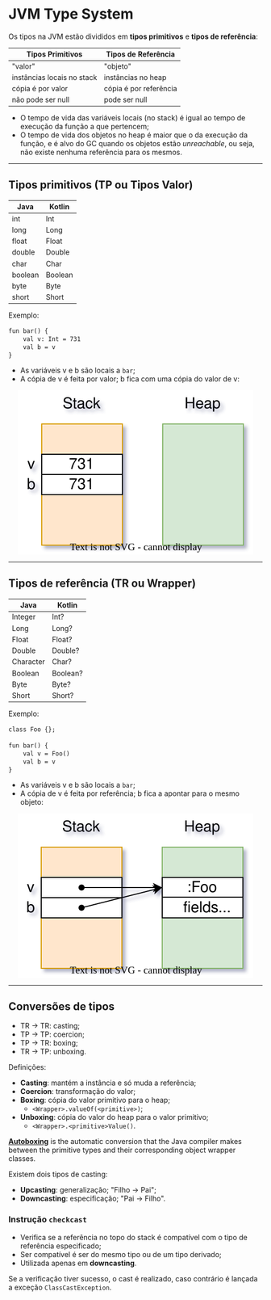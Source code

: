 # JVM Type System

Os tipos na JVM estão divididos em **tipos primitivos** e **tipos de referência**:

| Tipos Primitivos           | Tipos de Referência    |
| -------------------------- | ---------------------- |
| "valor"                    | "objeto"               |
| instâncias locais no stack | instâncias no heap     |
| cópia é por valor          | cópia é por referência |
| não pode ser null          | pode ser null          |

* O tempo de vida das variáveis locais (no stack) é igual ao tempo de execução da função a que pertencem;
* O tempo de vida dos objetos no heap é maior que o da execução da função, e é alvo do GC quando os objetos estão _unreachable_, ou seja, não existe nenhuma referência para os mesmos.

---

## Tipos primitivos (TP ou Tipos Valor)

| Java    | Kotlin  |
| ------- | ------- |
| int     | Int     |
| long    | Long    |
| float   | Float   |
| double  | Double  |
| char    | Char    |
| boolean | Boolean |
| byte    | Byte    |
| short   | Short   |


Exemplo:

```
fun bar() {
    val v: Int = 731
    val b = v
}
```

* As variáveis v e b são locais a `bar`;
* A cópia de v é feita por valor; b fica com uma cópia do valor de v:

<p align="center">
    <img src="./docs/lae-diagrams-PrimitiveTypes.svg" alt="Primitive Types" align="center"/>
</p>

---

## Tipos de referência (TR ou Wrapper)

| Java      | Kotlin   |
| --------- | -------- |
| Integer   | Int?     |
| Long      | Long?    |
| Float     | Float?   |
| Double    | Double?  |
| Character | Char?    |
| Boolean   | Boolean? |
| Byte      | Byte?    |
| Short     | Short?   |


Exemplo:

```
class Foo {};

fun bar() {
    val v = Foo()
    val b = v
}
```

* As variáveis v e b são locais a `bar`;
* A cópia de v é feita por referência; b fica a apontar para o mesmo objeto:

<p align="center">
    <img src="./docs/lae-diagrams-ReferenceTypes.svg" alt="Reference Types" align="center"/>
</p>

---

## Conversões de tipos

* TR -> TR: casting;
* TP -> TP: coercion;
* TP -> TR: boxing;
* TR -> TP: unboxing.

Definições:

* **Casting**: mantém a instância e só muda a referência;
* **Coercion**: transformação do valor;
* **Boxing**: cópia do valor primitivo para o heap;
  * `<Wrapper>.valueOf(<primitive>)`;
* **Unboxing**: cópia do valor do heap para o valor primitivo;
  * `<Wrapper>.<primitive>Value()`.

[**Autoboxing**](https://docs.oracle.com/javase/tutorial/java/data/autoboxing.html) is the automatic conversion that the Java compiler makes between the primitive types and their corresponding object wrapper classes.

Existem dois tipos de casting:

* **Upcasting**: generalização; "Filho -> Pai";
* **Downcasting**: especificação; "Pai -> Filho".

### Instrução `checkcast`

* Verifica se a referência no topo do stack é compatível com o tipo de referência especificado;
* Ser compatível é ser do mesmo tipo ou de um tipo derivado;
* Utilizada apenas em **downcasting**.

Se a verificação tiver sucesso, o cast é realizado, caso contrário é lançada a exceção `ClassCastException`.
